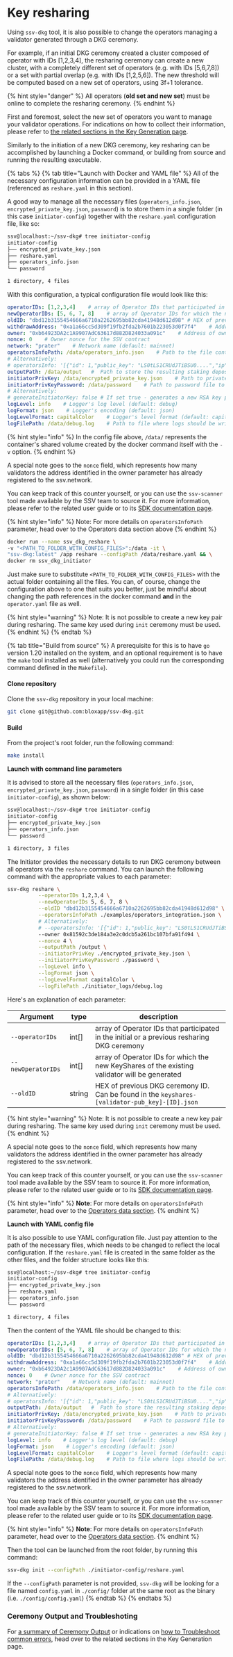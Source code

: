 # Key resharing

Using `ssv-dkg` tool, it is also possible to change the operators managing a validator generated through a DKG ceremony.

For example, if an initial DKG ceremony created a cluster composed of operator with IDs \[1,2,3,4], the resharing ceremony can create a new cluster, with a completely different set of operators (e.g. with IDs \[5,6,7,8]) or a set with partial overlap (e.g. with IDs \[1,2,5,6]). The new threshold will be computed based on a new set of operators, using 3f+1 tolerance.

{% hint style="danger" %}
All operators (**old set and new set**) must be online to complete the resharing ceremony.
{% endhint %}

First and foremost, select the new set of operators you want to manage your validator operations. For indications on how to collect their information, please refer to [the related sections in the Key Generation page](generate-key-shares.md#1.-select-operators).

Similarly to the initiation of a new DKG ceremony, key resharing can be accomplished by launching a Docker command, or building from source and running the resulting executable.

{% tabs %}
{% tab title="Launch with Docker and YAML file" %}
All of the necessary configuration information can be provided in a YAML file (referenced as `reshare.yaml` in this section).

A good way to manage all the necessary files (`operators_info.json`, `encrypted_private_key.json`, `password`) is to store them in a single folder (in this case `initiator-config`) together with the `reshare.yaml` configuration file, like so:

```sh
ssv@localhost:~/ssv-dkg# tree initiator-config
initiator-config
├── encrypted_private_key.json
├── reshare.yaml
├── operators_info.json
└── password

1 directory, 4 files
```

With this configuration, a typical configuration file would look like this:

```yaml
operatorIDs: [1,2,3,4]    # array of Operator IDs that participated in the initial or a previous resharing DKG ceremony
newOperatorIDs: [5, 6, 7, 8]    # array of Operator IDs for which the new KeyShares of the existing validator will be generated
oldID: "dbd12b3155454666a6710a2262695bb82cda41948d612d98" # HEX of previous DKG ceremony ID. Can be found in the `keyshares-[validator-pub_key]-[ID].json`
withdrawAddress: "0xa1a66cc5d309f19fb2fda2b7601b223053d0f7f4"    # Address where reward payments for the validator are sent
owner: "0xb64923DA2c1A9907AdC63617d882D824033a091c"    # Address of owner of the Cluster that will manage the validator on ssv.network
nonce: 0    # Owner nonce for the SSV contract
network: "prater"    # Network name (default: mainnet)
operatorsInfoPath: /data/operators_info.json    # Path to the file containing operators information
# Alternatively:
# operatorsInfo: '[{"id": 1,"public_key": "LS0tLS1CRUdJTiBSU0....","ip": "http://localhost:3030"}, {"id": 2,"public_key": "LS0tLS1CRUdJTiBSU0....","ip": "http://localhost:3030"},...]'    # Raw content of the JSON file with operators information
outputPath: /data/output   #  Path to store the resulting staking deposit and ssv contract payload files
initiatorPrivKey: /data/encrypted_private_key.json    # Path to private key of ssv initiator
initiatorPrivKeyPassword: /data/password    # Path to password file to decrypt the key
# Alternatively:
# generateInitiatorKey: false # If set true - generates a new RSA key pair + random secure password. The result is stored at `outputPath`
logLevel: info    # Logger's log level (default: debug)
logFormat: json    # Logger's encoding (default: json)
logLevelFormat: capitalColor    # Logger's level format (default: capitalColor)
logFilePath: /data/debug.log    # Path to file where logs should be written (default: ./data/debug.log)
```

{% hint style="info" %}
In the config file above, `/data/` represents the container's shared volume created by the docker command itself with the `-v` option.
{% endhint %}

A special note goes to the `nonce` field, which represents how many validators the address identified in the owner parameter has already registered to the ssv.network.

You can keep track of this counter yourself, or you can use the `ssv-scanner` tool made available by the SSV team to source it. For more information, please refer to the related user guide or to its [SDK documentation page](https://docs.ssv.network/developers/tools/ssv-scanner).

{% hint style="info" %}
Note: For more details on `operatorsInfoPath` parameter, head over to the Operators data section above
{% endhint %}

```sh
docker run --name ssv_dkg_reshare \
-v "<PATH_TO_FOLDER_WITH_CONFIG_FILES>":/data -it \
"ssv-dkg:latest" /app reshare --configPath /data/reshare.yaml && \
docker rm ssv_dkg_initiator
```

Just make sure to substitute `<PATH_TO_FOLDER_WITH_CONFIG_FILES>` with the actual folder containing all the files. You can, of course, change the configuration above to one that suits you better, just be mindful about changing the path references in the docker command **and** in the `operator.yaml` file as well.

{% hint style="warning" %}
Note: It is not possible to create a new key pair during resharing. The same key used during `init` ceremony must be used.
{% endhint %}
{% endtab %}

{% tab title="Build from source" %}
A prerequisite for this is to have `go` version 1.20 installed on the system, and an optional requirement is to have the `make` tool installed as well (alternatively you could run the corresponding command defined in the `Makefile`).

#### Clone repository

Clone the `ssv-dkg` repository in your local machine:

```bash
git clone git@github.com:bloxapp/ssv-dkg.git
```

#### Build

From the project's root folder, run the following command:

```sh
make install
```

**Launch with command line parameters**

It is advised to store all the necessary files (`operators_info.json`, `encrypted_private_key.json`, `password`) in a single folder (in this case `initiator-config`), as shown below:

```sh
ssv@localhost:~/ssv-dkg# tree initiator-config
initiator-config
├── encrypted_private_key.json
├── operators_info.json
└── password

1 directory, 3 files
```

The Initiator provides the necessary details to run DKG ceremony between all operators via the `reshare` command. You can launch the following command with the appropriate values to each parameter:

```sh
ssv-dkg reshare \
          --operatorIDs 1,2,3,4 \
          --newOperatorIDs 5, 6, 7, 8 \
          --oldID "dbd12b3155454666a6710a2262695bb82cda41948d612d98" \
          --operatorsInfoPath ./examples/operators_integration.json \
          # Alternatively:
          # --operatorsInfo: '[{"id": 1,"public_key": "LS0tLS1CRUdJTiBSU0....","ip": "http://localhost:3030"}, {"id": 2,"public_key": "LS0tLS1CRUdJTiBSU0....","ip": "http://localhost:3030"},...]'
          --owner 0x81592c3de184a3e2c0dcb5a261bc107bfa91f494 \
          --nonce 4 \
          --outputPath /output \
          --initiatorPrivKey ./encrypted_private_key.json \
          --initiatorPrivKeyPassword ./password \
          --logLevel info \
          --logFormat json \
          --logLevelFormat capitalColor \
          --logFilePath ./initiator_logs/debug.log
```

Here's an explanation of each parameter:

| Argument           | type   | description                                                                                    |
| ------------------ | ------ | ---------------------------------------------------------------------------------------------- |
| `--operatorIDs`    | int\[] | array of Operator IDs that participated in the initial or a previous resharing DKG ceremony    |
| `--newOperatorIDs` | int\[] | array of Operator IDs for which the new KeyShares of the existing validator will be generated  |
| `--oldID`          | string | HEX of previous DKG ceremony ID. Can be found in the `keyshares-[validator-pub_key]-[ID].json` |

{% hint style="warning" %}
Note: It is not possible to create a new key pair during resharing. The same key used during `init` ceremony must be used.
{% endhint %}

A special note goes to the `nonce` field, which represents how many validators the address identified in the owner parameter has already registered to the ssv.network.

You can keep track of this counter yourself, or you can use the `ssv-scanner` tool made available by the SSV team to source it. For more information, please refer to the related user guide or to its [SDK documentation page](https://docs.ssv.network/developers/tools/ssv-scanner).

{% hint style="info" %}
**Note**: For more details on `operatorsInfoPath` parameter, head over to the [Operators data section](key-resharing.md#obtaining-operators-data).
{% endhint %}

**Launch with YAML config file**

It is also possible to use YAML configuration file. Just pay attention to the path of the necessary files, which needs to be changed to reflect the local configuration. If the `reshare.yaml` file is created in the same folder as the other files, and the folder structure looks like this:

```sh
ssv@localhost:~/ssv-dkg# tree initiator-config
initiator-config
├── encrypted_private_key.json
├── reshare.yaml
├── operators_info.json
└── password

1 directory, 4 files
```

Then the content of the YAML file should be changed to this:

```yaml
operatorIDs: [1,2,3,4]    # array of Operator IDs that participated in the initial or a previous resharing DKG ceremony
newOperatorIDs: [5, 6, 7, 8]    # array of Operator IDs for which the new KeyShares of the existing validator will be generated
oldID: "dbd12b3155454666a6710a2262695bb82cda41948d612d98" # HEX of previous DKG ceremony ID. Can be found in the `keyshares-[validator-pub_key]-[ID].json`
withdrawAddress: "0xa1a66cc5d309f19fb2fda2b7601b223053d0f7f4"    # Address where reward payments for the validator are sent
owner: "0xb64923DA2c1A9907AdC63617d882D824033a091c"    # Address of owner of the Cluster that will manage the validator on ssv.network
nonce: 0    # Owner nonce for the SSV contract
network: "prater"    # Network name (default: mainnet)
operatorsInfoPath: /data/operators_info.json    # Path to the file containing operators information
# Alternatively:
# operatorsInfo: '[{"id": 1,"public_key": "LS0tLS1CRUdJTiBSU0....","ip": "http://localhost:3030"}, {"id": 2,"public_key": "LS0tLS1CRUdJTiBSU0....","ip": "http://localhost:3030"},...]'    # Raw content of the JSON file with operators information
outputPath: /data/output   #  Path to store the resulting staking deposit and ssv contract payload files
initiatorPrivKey: /data/encrypted_private_key.json    # Path to private key of ssv initiator
initiatorPrivKeyPassword: /data/password    # Path to password file to decrypt the key
# Alternatively:
# generateInitiatorKey: false # If set true - generates a new RSA key pair + random secure password. The result is stored at `outputPath`
logLevel: info    # Logger's log level (default: debug)
logFormat: json    # Logger's encoding (default: json)
logLevelFormat: capitalColor    # Logger's level format (default: capitalColor)
logFilePath: /data/debug.log    # Path to file where logs should be written (default: ./data/debug.log)
```

A special note goes to the `nonce` field, which represents how many validators the address identified in the owner parameter has already registered to the ssv.network.

You can keep track of this counter yourself, or you can use the `ssv-scanner` tool made available by the SSV team to source it. For more information, please refer to the related user guide or to its [SDK documentation page](https://docs.ssv.network/developers/tools/ssv-scanner).



{% hint style="info" %}
**Note**: For more details on `operatorsInfoPath` parameter, head over to the [Operators data section](key-resharing.md#obtaining-operators-data).
{% endhint %}

Then the tool can be launched from the root folder, by running this command:

```sh
ssv-dkg init --configPath ./initiator-config/reshare.yaml
```

If the `--configPath` parameter is not provided, `ssv-dkg` will be looking for a file named `config.yaml` in `./config/` folder at the same root as the binary (i.e. `./config/config.yaml`)
{% endtab %}
{% endtabs %}

### Ceremony Output and Troubleshoting

For [a summary of Ceremony Output](generate-key-shares.md#ceremony-output-summary) or indications on [how to Troubleshoot common errors](generate-key-shares.md#troubleshooting), head over to the related sections in the Key Generation page.
